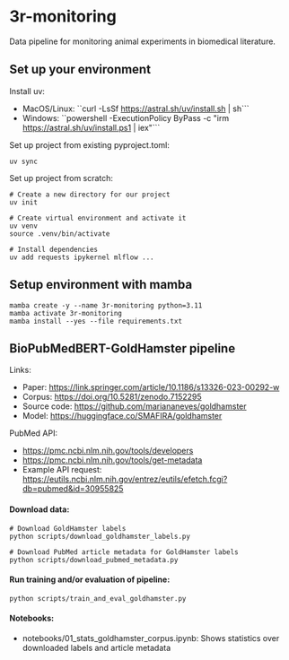 # 3r-monitoring
Data pipeline for monitoring animal experiments in biomedical literature.


## Set up your environment
Install uv:
- MacOS/Linux: ``curl -LsSf https://astral.sh/uv/install.sh | sh```
- Windows: ``powershell -ExecutionPolicy ByPass -c "irm https://astral.sh/uv/install.ps1 | iex"```

Set up project from existing pyproject.toml:
````
uv sync
````

Set up project from scratch:
````
# Create a new directory for our project
uv init

# Create virtual environment and activate it
uv venv
source .venv/bin/activate

# Install dependencies
uv add requests ipykernel mlflow ...
````

## Setup environment with mamba
````
mamba create -y --name 3r-monitoring python=3.11
mamba activate 3r-monitoring
mamba install --yes --file requirements.txt
````


## BioPubMedBERT-GoldHamster pipeline
Links:
- Paper: https://link.springer.com/article/10.1186/s13326-023-00292-w
- Corpus: https://doi.org/10.5281/zenodo.7152295
- Source code: https://github.com/mariananeves/goldhamster
- Model: https://huggingface.co/SMAFIRA/goldhamster

PubMed API:
- https://pmc.ncbi.nlm.nih.gov/tools/developers
- https://pmc.ncbi.nlm.nih.gov/tools/get-metadata
- Example API request: https://eutils.ncbi.nlm.nih.gov/entrez/eutils/efetch.fcgi?db=pubmed&id=30955825

#### Download data:
````
# Download GoldHamster labels
python scripts/download_goldhamster_labels.py

# Download PubMed article metadata for GoldHamster labels
python scripts/download_pubmed_metadata.py
````

#### Run training and/or evaluation of pipeline:
````
python scripts/train_and_eval_goldhamster.py
````

#### Notebooks:
- notebooks/01_stats_goldhamster_corpus.ipynb: Shows statistics over downloaded labels and article metadata